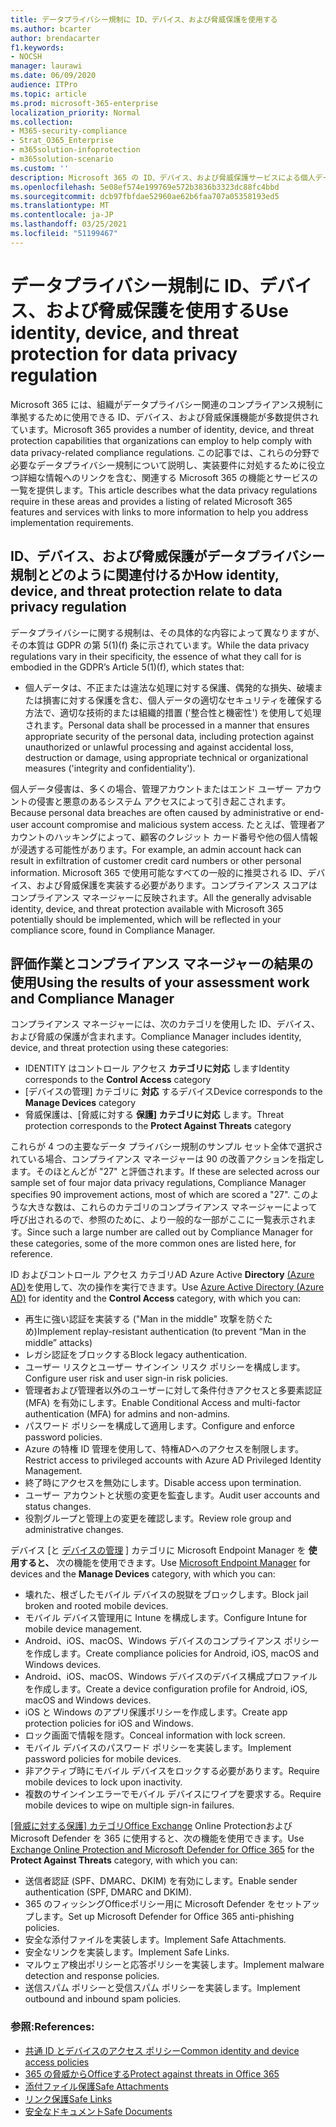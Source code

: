 ```yaml
---
title: データプライバシー規制に ID、デバイス、および脅威保護を使用する
ms.author: bcarter
author: brendacarter
f1.keywords:
- NOCSH
manager: laurawi
ms.date: 06/09/2020
audience: ITPro
ms.topic: article
ms.prod: microsoft-365-enterprise
localization_priority: Normal
ms.collection:
- M365-security-compliance
- Strat_O365_Enterprise
- m365solution-infoprotection
- m365solution-scenario
ms.custom: ''
description: Microsoft 365 の ID、デバイス、および脅威保護サービスによる個人データ侵害を防止します。
ms.openlocfilehash: 5e08ef574e199769e572b3836b3323dc88fc4bbd
ms.sourcegitcommit: dcb97fbfdae52960ae62b6faa707a05358193ed5
ms.translationtype: MT
ms.contentlocale: ja-JP
ms.lasthandoff: 03/25/2021
ms.locfileid: "51199467"
---
```

# <a name="use-identity-device-and-threat-protection-for-data-privacy-regulation"></a><span data-ttu-id="fcc45-103">データプライバシー規制に ID、デバイス、および脅威保護を使用する</span><span class="sxs-lookup"><span data-stu-id="fcc45-103">Use identity, device, and threat protection for data privacy regulation</span></span>

<span data-ttu-id="fcc45-104">Microsoft 365 には、組織がデータプライバシー関連のコンプライアンス規制に準拠するために使用できる ID、デバイス、および脅威保護機能が多数提供されています。</span><span class="sxs-lookup"><span data-stu-id="fcc45-104">Microsoft 365 provides a number of identity, device, and threat protection capabilities that organizations can employ to help comply with data privacy-related compliance regulations.</span></span> <span data-ttu-id="fcc45-105">この記事では、これらの分野で必要なデータプライバシー規制について説明し、実装要件に対処するために役立つ詳細な情報へのリンクを含む、関連する Microsoft 365 の機能とサービスの一覧を提供します。</span><span class="sxs-lookup"><span data-stu-id="fcc45-105">This article describes what the data privacy regulations require in these areas and provides a listing of related Microsoft 365 features and services with links to more information to help you address implementation requirements.</span></span>

## <a name="how-identity-device-and-threat-protection-relate-to-data-privacy-regulation"></a><span data-ttu-id="fcc45-106">ID、デバイス、および脅威保護がデータプライバシー規制とどのように関連付けるか</span><span class="sxs-lookup"><span data-stu-id="fcc45-106">How identity, device, and threat protection relate to data privacy regulation</span></span>

<span data-ttu-id="fcc45-107">データプライバシーに関する規制は、その具体的な内容によって異なりますが、その本質は GDPR の第 5(1)(f) 条に示されています。</span><span class="sxs-lookup"><span data-stu-id="fcc45-107">While the data privacy regulations vary in their specificity, the essence of what they call for is embodied in the GDPR’s Article 5(1)(f), which states that:</span></span>

- <span data-ttu-id="fcc45-108">個人データは、不正または違法な処理に対する保護、偶発的な損失、破壊または損害に対する保護を含む、個人データの適切なセキュリティを確保する方法で、適切な技術的または組織的措置 ('整合性と機密性') を使用して処理されます。</span><span class="sxs-lookup"><span data-stu-id="fcc45-108">Personal data shall be processed in a manner that ensures appropriate security of the personal data, including protection against unauthorized or unlawful processing and against accidental loss, destruction or damage, using appropriate technical or organizational measures ('integrity and confidentiality').</span></span>

<span data-ttu-id="fcc45-109">個人データ侵害は、多くの場合、管理アカウントまたはエンド ユーザー アカウントの侵害と悪意のあるシステム アクセスによって引き起こされます。</span><span class="sxs-lookup"><span data-stu-id="fcc45-109">Because personal data breaches are often caused by administrative or end-user account compromise and malicious system access.</span></span> <span data-ttu-id="fcc45-110">たとえば、管理者アカウントのハッキングによって、顧客のクレジット カード番号や他の個人情報が浸透する可能性があります。</span><span class="sxs-lookup"><span data-stu-id="fcc45-110">For example, an admin account hack can result in exfiltration of customer credit card numbers or other personal information.</span></span> <span data-ttu-id="fcc45-111">Microsoft 365 で使用可能なすべての一般的に推奨される ID、デバイス、および脅威保護を実装する必要があります。コンプライアンス スコアはコンプライアンス マネージャーに反映されます。</span><span class="sxs-lookup"><span data-stu-id="fcc45-111">All the generally advisable identity, device, and threat protection available with Microsoft 365 potentially should be implemented, which will be reflected in your compliance score, found in Compliance Manager.</span></span>

## <a name="using-the-results-of-your-assessment-work-and-compliance-manager"></a><span data-ttu-id="fcc45-112">評価作業とコンプライアンス マネージャーの結果の使用</span><span class="sxs-lookup"><span data-stu-id="fcc45-112">Using the results of your assessment work and Compliance Manager</span></span>

<span data-ttu-id="fcc45-113">コンプライアンス マネージャーには、次のカテゴリを使用した ID、デバイス、および脅威の保護が含まれます。</span><span class="sxs-lookup"><span data-stu-id="fcc45-113">Compliance Manager includes identity, device, and threat protection using these categories:</span></span>

- <span data-ttu-id="fcc45-114">IDENTITY はコントロール アクセス **カテゴリに対応** します</span><span class="sxs-lookup"><span data-stu-id="fcc45-114">Identity corresponds to the **Control Access** category</span></span>
- <span data-ttu-id="fcc45-115">[デバイスの管理] カテゴリに **対応** するデバイス</span><span class="sxs-lookup"><span data-stu-id="fcc45-115">Device corresponds to the **Manage Devices** category</span></span>
- <span data-ttu-id="fcc45-116">脅威保護は、[脅威に対する **保護] カテゴリに対応** します。</span><span class="sxs-lookup"><span data-stu-id="fcc45-116">Threat protection corresponds to the **Protect Against Threats** category</span></span>
 
<span data-ttu-id="fcc45-117">これらが 4 つの主要なデータ プライバシー規制のサンプル セット全体で選択されている場合、コンプライアンス マネージャーは 90 の改善アクションを指定します。そのほとんどが "27" と評価されます。</span><span class="sxs-lookup"><span data-stu-id="fcc45-117">If these are selected across our sample set of four major data privacy regulations, Compliance Manager specifies 90 improvement actions, most of which are scored a "27".</span></span> <span data-ttu-id="fcc45-118">このような大きな数は、これらのカテゴリのコンプライアンス マネージャーによって呼び出されるので、参照のために、より一般的な一部がここに一覧表示されます。</span><span class="sxs-lookup"><span data-stu-id="fcc45-118">Since such a large number are called out by Compliance Manager for these categories, some of the more common ones are listed here, for reference.</span></span>

<span data-ttu-id="fcc45-119">ID およびコントロール アクセス カテゴリAD Azure Active **Directory** [(Azure AD)](https://azure.microsoft.com/services/active-directory/)を使用して、次の操作を実行できます。</span><span class="sxs-lookup"><span data-stu-id="fcc45-119">Use [Azure Active Directory (Azure AD)](https://azure.microsoft.com/services/active-directory/) for identity and the **Control Access** category, with which you can:</span></span>

- <span data-ttu-id="fcc45-120">再生に強い認証を実装する ("Man in the middle" 攻撃を防ぐため)</span><span class="sxs-lookup"><span data-stu-id="fcc45-120">Implement replay-resistant authentication (to prevent “Man in the middle” attacks)</span></span>
- <span data-ttu-id="fcc45-121">レガシ認証をブロックする</span><span class="sxs-lookup"><span data-stu-id="fcc45-121">Block legacy authentication.</span></span>
- <span data-ttu-id="fcc45-122">ユーザー リスクとユーザー サインイン リスク ポリシーを構成します。</span><span class="sxs-lookup"><span data-stu-id="fcc45-122">Configure user risk and user sign-in risk policies.</span></span>
- <span data-ttu-id="fcc45-123">管理者および管理者以外のユーザーに対して条件付きアクセスと多要素認証 (MFA) を有効にします。</span><span class="sxs-lookup"><span data-stu-id="fcc45-123">Enable Conditional Access and multi-factor authentication (MFA) for admins and non-admins.</span></span>
- <span data-ttu-id="fcc45-124">パスワード ポリシーを構成して適用します。</span><span class="sxs-lookup"><span data-stu-id="fcc45-124">Configure and enforce password policies.</span></span>
- <span data-ttu-id="fcc45-125">Azure の特権 ID 管理を使用して、特権ADへのアクセスを制限します。</span><span class="sxs-lookup"><span data-stu-id="fcc45-125">Restrict access to privileged accounts with Azure AD Privileged Identity Management.</span></span>
- <span data-ttu-id="fcc45-126">終了時にアクセスを無効にします。</span><span class="sxs-lookup"><span data-stu-id="fcc45-126">Disable access upon termination.</span></span>
- <span data-ttu-id="fcc45-127">ユーザー アカウントと状態の変更を監査します。</span><span class="sxs-lookup"><span data-stu-id="fcc45-127">Audit user accounts and status changes.</span></span>
- <span data-ttu-id="fcc45-128">役割グループと管理上の変更を確認します。</span><span class="sxs-lookup"><span data-stu-id="fcc45-128">Review role group and administrative changes.</span></span>

<span data-ttu-id="fcc45-129">デバイス [と [デバイスの管理](https://www.microsoft.com/microsoft-365/microsoft-endpoint-manager) ] カテゴリに Microsoft Endpoint Manager を **使用すると、** 次の機能を使用できます。</span><span class="sxs-lookup"><span data-stu-id="fcc45-129">Use [Microsoft Endpoint Manager](https://www.microsoft.com/microsoft-365/microsoft-endpoint-manager) for devices and the **Manage Devices** category, with which you can:</span></span>

- <span data-ttu-id="fcc45-130">壊れた、根ざしたモバイル デバイスの脱獄をブロックします。</span><span class="sxs-lookup"><span data-stu-id="fcc45-130">Block jail broken and rooted mobile devices.</span></span>
- <span data-ttu-id="fcc45-131">モバイル デバイス管理用に Intune を構成します。</span><span class="sxs-lookup"><span data-stu-id="fcc45-131">Configure Intune for mobile device management.</span></span>
- <span data-ttu-id="fcc45-132">Android、iOS、macOS、Windows デバイスのコンプライアンス ポリシーを作成します。</span><span class="sxs-lookup"><span data-stu-id="fcc45-132">Create compliance policies for Android, iOS, macOS and Windows devices.</span></span>
- <span data-ttu-id="fcc45-133">Android、iOS、macOS、Windows デバイスのデバイス構成プロファイルを作成します。</span><span class="sxs-lookup"><span data-stu-id="fcc45-133">Create a device configuration profile for Android, iOS, macOS and Windows devices.</span></span>
- <span data-ttu-id="fcc45-134">iOS と Windows のアプリ保護ポリシーを作成します。</span><span class="sxs-lookup"><span data-stu-id="fcc45-134">Create app protection policies for iOS and Windows.</span></span>
- <span data-ttu-id="fcc45-135">ロック画面で情報を隠す。</span><span class="sxs-lookup"><span data-stu-id="fcc45-135">Conceal information with lock screen.</span></span>
- <span data-ttu-id="fcc45-136">モバイル デバイスのパスワード ポリシーを実装します。</span><span class="sxs-lookup"><span data-stu-id="fcc45-136">Implement password policies for mobile devices.</span></span>
- <span data-ttu-id="fcc45-137">非アクティブ時にモバイル デバイスをロックする必要があります。</span><span class="sxs-lookup"><span data-stu-id="fcc45-137">Require mobile devices to lock upon inactivity.</span></span>
- <span data-ttu-id="fcc45-138">複数のサインインエラーでモバイル デバイスにワイプを要求する。</span><span class="sxs-lookup"><span data-stu-id="fcc45-138">Require mobile devices to wipe on multiple sign-in failures.</span></span>

<span data-ttu-id="fcc45-139">[[脅威に対する保護] カテゴリOffice Exchange](../security/office-365-security/defender-for-office-365.md) Online Protectionおよび Microsoft Defender を 365 に使用すると、次の機能を使用できます。</span><span class="sxs-lookup"><span data-stu-id="fcc45-139">Use [Exchange Online Protection and Microsoft Defender for Office 365](../security/office-365-security/defender-for-office-365.md) for the **Protect Against Threats** category, with which you can:</span></span>

- <span data-ttu-id="fcc45-140">送信者認証 (SPF、DMARC、DKIM) を有効にします。</span><span class="sxs-lookup"><span data-stu-id="fcc45-140">Enable sender authentication (SPF, DMARC and DKIM).</span></span>
- <span data-ttu-id="fcc45-141">365 のフィッシングOfficeポリシー用に Microsoft Defender をセットアップします。</span><span class="sxs-lookup"><span data-stu-id="fcc45-141">Set up Microsoft Defender for Office 365 anti-phishing policies.</span></span>
- <span data-ttu-id="fcc45-142">安全な添付ファイルを実装します。</span><span class="sxs-lookup"><span data-stu-id="fcc45-142">Implement Safe Attachments.</span></span>
- <span data-ttu-id="fcc45-143">安全なリンクを実装します。</span><span class="sxs-lookup"><span data-stu-id="fcc45-143">Implement Safe Links.</span></span>
- <span data-ttu-id="fcc45-144">マルウェア検出ポリシーと応答ポリシーを実装します。</span><span class="sxs-lookup"><span data-stu-id="fcc45-144">Implement malware detection and response policies.</span></span>
- <span data-ttu-id="fcc45-145">送信スパム ポリシーと受信スパム ポリシーを実装します。</span><span class="sxs-lookup"><span data-stu-id="fcc45-145">Implement outbound and inbound spam policies.</span></span>

### <a name="references"></a><span data-ttu-id="fcc45-146">参照:</span><span class="sxs-lookup"><span data-stu-id="fcc45-146">References:</span></span>

- [<span data-ttu-id="fcc45-147">共通 ID とデバイスのアクセス ポリシー</span><span class="sxs-lookup"><span data-stu-id="fcc45-147">Common identity and device access policies</span></span>](../security/office-365-security/identity-access-policies.md)
- [<span data-ttu-id="fcc45-148">365 の脅威からOfficeする</span><span class="sxs-lookup"><span data-stu-id="fcc45-148">Protect against threats in Office 365</span></span>](https://support.office.com/article/protect-against-threats-in-office-365-b10023f6-f30f-45d3-b3ad-b71aa4aa0d58)
- [<span data-ttu-id="fcc45-149">添付ファイル保護</span><span class="sxs-lookup"><span data-stu-id="fcc45-149">Safe Attachments</span></span>](../security/office-365-security/safe-attachments.md)
- [<span data-ttu-id="fcc45-150">リンク保護</span><span class="sxs-lookup"><span data-stu-id="fcc45-150">Safe Links</span></span>](../security/office-365-security/safe-links.md)
- [<span data-ttu-id="fcc45-151">安全なドキュメント</span><span class="sxs-lookup"><span data-stu-id="fcc45-151">Safe Documents</span></span>](../security/office-365-security/safe-docs.md)
